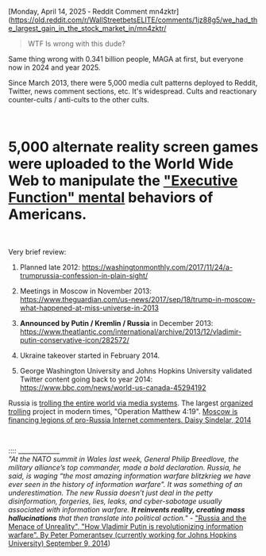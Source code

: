 [Monday, April 14, 2025 ‐ Reddit Comment mn4zktr](https://old.reddit.com/r/WallStreetbetsELITE/comments/1jz88g5/we_had_the_largest_gain_in_the_stock_market_in/mn4zktr/

> WTF Is wrong with this dude?

Same thing wrong with 0.341 billion people, MAGA at first, but everyone now in 2024 and year 2025.


Since March 2013, there were 5,000 media cult patterns deployed to Reddit, Twitter, news comment sections, etc. It's widespread. Cults and reactionary counter-cults / anti-cults to the other cults.


&nbsp;


# 5,000 alternate reality screen games were uploaded to the World Wide Web to manipulate the ["Executive Function" mental](https://my.clevelandclinic.org/health/articles/executive-function) behaviors of Americans.

&nbsp;

Very brief review:

1. Planned late 2012: https://washingtonmonthly.com/2017/11/24/a-trumprussia-confession-in-plain-sight/

2. Meetings in Moscow in November 2013: https://www.theguardian.com/us-news/2017/sep/18/trump-in-moscow-what-happened-at-miss-universe-in-2013

3. **Announced by Putin / Kremlin / Russia** in December 2013: https://www.theatlantic.com/international/archive/2013/12/vladimir-putin-conservative-icon/282572/

4. Ukraine takeover started in February 2014.

5. George Washington University and Johns Hopkins University validated Twitter content going back to year 2014: https://www.bbc.com/news/world-us-canada-45294192


Russia is [trolling the entire world via media systems](https://www.foxnews.com/tech/russian-trolls-blamed-for-spreading-anti-vaccination-propaganda). The largest [organized trolling](https://foreignpolicy.com/2024/10/04/russia-propaganda-social-media-platforms-information-warfare/) project in modern times, "Operation Matthew 4:19".  [Moscow is financing legions of pro-Russia Internet commenters. Daisy Sindelar, 2014](https://www.theatlantic.com/international/archive/2014/08/the-kremlins-troll-army/375932/)

&nbsp;

:::: _____________             
*"At the NATO summit in Wales last week, General Philip Breedlove, the military alliance’s top commander, made a bold declaration. Russia, he said, is waging “the most amazing information warfare blitzkrieg we have ever seen in the history of information warfare". It was something of an underestimation. The new Russia doesn’t just deal in the petty disinformation, forgeries, lies, leaks, and cyber-sabotage usually associated with information warfare.* ***It reinvents reality, creating mass hallucinations*** *that then translate into political action."* - ["Russia and the Menace of Unreality", "How Vladimir Putin is revolutionizing information warfare". By Peter Pomerantsev (currently working for Johns Hopkins University) September 9, 2014](https://www.theatlantic.com/international/archive/2014/09/russia-putin-revolutionizing-information-warfare/379880/))

